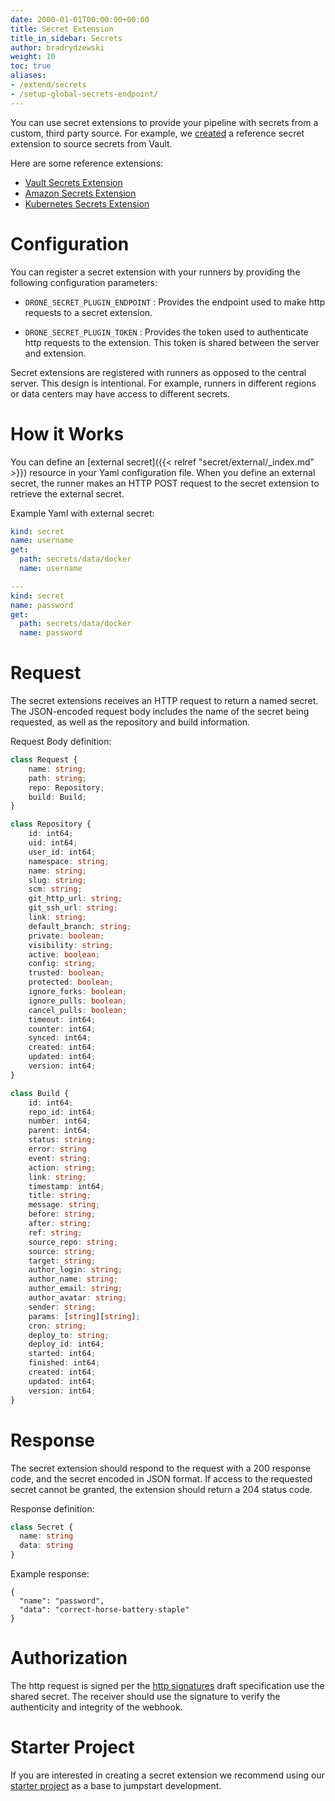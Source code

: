 ```yaml
---
date: 2000-01-01T00:00:00+00:00
title: Secret Extension
title_in_sidebar: Secrets
author: bradrydzewski
weight: 10
toc: true
aliases:
- /extend/secrets
- /setup-global-secrets-endpoint/
---
```


You can use secret extensions to provide your pipeline with secrets from a custom, third party source. For example, we [created](https://github.com/drone/drone-vault) a reference secret extension to source secrets from Vault.

Here are some reference extensions:

* [Vault Secrets Extension](https://github.com/drone/drone-vault)
* [Amazon Secrets Extension](https://github.com/drone/drone-amazon-secrets)
* [Kubernetes Secrets Extension](https://github.com/drone/drone-kubernetes-secrets)

# Configuration

You can register a secret extension with your runners by providing the following configuration parameters:

* `DRONE_SECRET_PLUGIN_ENDPOINT`
  : Provides the endpoint used to make http requests to a secret extension.

* `DRONE_SECRET_PLUGIN_TOKEN`
  : Provides the token used to authenticate http requests to the extension. This token is shared between the server and extension.

<div class="alert">
Secret extensions are registered with runners as opposed to the central server. This design is intentional. For example, runners in different regions or data centers may have access to different secrets.
</div>

# How it Works

You can define an [external secret]({{< relref "secret/external/_index.md" >}}) resource in your Yaml configuration file. When you define an external secret, the runner makes an HTTP POST request to the secret extension to retrieve the external secret.

Example Yaml with external secret:

```yaml  {linenos=table}
kind: secret
name: username
get:
  path: secrets/data/docker
  name: username

---
kind: secret
name: password
get:
  path: secrets/data/docker
  name: password
```

# Request

The secret extensions receives an HTTP request to return a named secret. The JSON-encoded request body includes the name of the secret being requested, as well as the repository and build information.

Request Body definition:

```typescript  {linenos=table}
class Request {
    name: string;
    path: string;
    repo: Repository;
    build: Build;
}
```

```typescript  {linenos=table}
class Repository {
    id: int64;
    uid: int64;
    user_id: int64;
    namespace: string;
    name: string;
    slug: string;
    scm: string;
    git_http_url: string;
    git_ssh_url: string;
    link: string;
    default_branch: string;
    private: boolean;
    visibility: string;
    active: boolean;
    config: string;
    trusted: boolean;
    protected: boolean;
    ignore_forks: boolean;
    ignore_pulls: boolean;
    cancel_pulls: boolean;
    timeout: int64;
    counter: int64;
    synced: int64;
    created: int64;
    updated: int64;
    version: int64;
}
```

```typescript  {linenos=table}
class Build {
    id: int64;
    repo_id: int64;
    number: int64;
    parent: int64;
    status: string;
    error: string
    event: string;
    action: string;
    link: string;
    timestamp: int64;
    title: string;
    message: string;
    before: string;
    after: string;
    ref: string;
    source_repo: string;
    source: string;
    target: string;
    author_login: string;
    author_name: string;
    author_email: string;
    author_avatar: string;
    sender: string;
    params: [string][string];
    cron: string;
    deploy_to: string;
    deploy_id: int64;
    started: int64;
    finished: int64;
    created: int64;
    updated: int64;
    version: int64;
}
```

# Response

The secret extension should respond to the request with a 200 response code, and the secret encoded in JSON format. If access to the requested secret cannot be granted, the extension should return a 204 status code.

Response definition:

```typescript  {linenos=table}
class Secret {
  name: string
  data: string
}
```

Example response:

```
{
  "name": "password",
  "data": "correct-horse-battery-staple"
}
```


# Authorization

The http request is signed per the [http signatures](https://tools.ietf.org/html/draft-cavage-http-signatures-10) draft specification use the shared secret. The receiver should use the signature to verify the authenticity and integrity of the webhook.

# Starter Project

If you are interested in creating a secret extension we recommend using our [starter project](https://github.com/drone/boilr-secret) as a base to jumpstart development.

